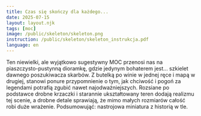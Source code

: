 ```yaml
---
title: Czas się skończy dla każdego...
date: 2025-07-15
layout: layout.njk
tags: [moc]
image: /public/skeleton/skeleton.png
instruction: /public/skeleton/skeleton_instrukcja.pdf
language: en
---
```

Ten niewielki, ale wyjątkowo sugestywny MOC przenosi nas na piaszczysto-pustynną dioramkę, gdzie jedynym bohaterem jest... szkielet dawnego poszukiwacza skarbów. Z butelką po winie w jednej ręce i mapą w drugiej, stanowi ponure przypomnienie o tym, jak chciwość i pogoń za legendami potrafią zgubić nawet najodważniejszych. Rozsiane po podstawce drobne krzaczki i starannie ukształtowany teren dodają realizmu tej scenie, a drobne detale sprawiają, że mimo małych rozmiarów całość robi duże wrażenie. Podsumowująć: nastrojowa miniatura z historią w tle.